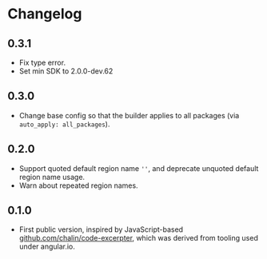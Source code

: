 # Changelog

## 0.3.1

- Fix type error.
- Set min SDK to 2.0.0-dev.62

## 0.3.0

- Change base config so that the builder applies to all packages
  (via `auto_apply: all_packages`).

## 0.2.0

- Support quoted default region name `''`, and deprecate
  unquoted default region name usage.
- Warn about repeated region names.

## 0.1.0

- First public version, inspired by JavaScript-based
  [github.com/chalin/code-excerpter](https://github.com/chalin/code-excerpter),
  which was derived from tooling used under angular.io.
  
